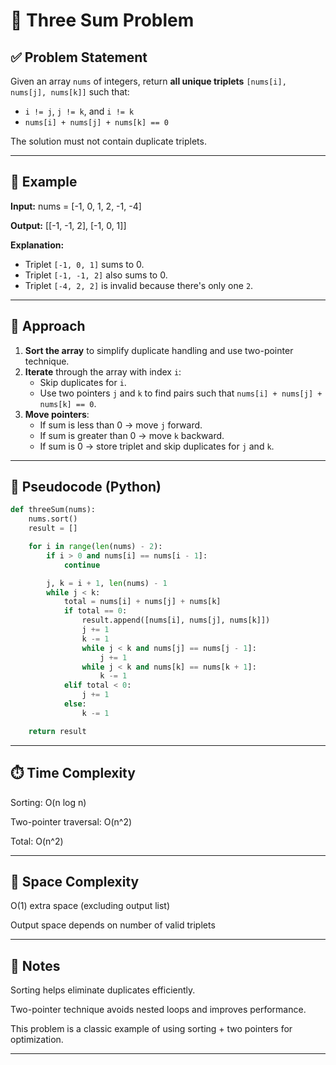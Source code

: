 # 🧠 Three Sum Problem

## ✅ Problem Statement

Given an array `nums` of integers, return **all unique triplets** `[nums[i], nums[j], nums[k]]` such that:

- `i != j`, `j != k`, and `i != k`
- `nums[i] + nums[j] + nums[k] == 0`

The solution must not contain duplicate triplets.

---

## 📘 Example

**Input:**
nums = [-1, 0, 1, 2, -1, -4]

**Output:**
[[-1, -1, 2], [-1, 0, 1]]

**Explanation:**
- Triplet `[-1, 0, 1]` sums to 0.
- Triplet `[-1, -1, 2]` also sums to 0.
- Triplet `[-4, 2, 2]` is invalid because there's only one `2`.

---

## 🧩 Approach

1. **Sort the array** to simplify duplicate handling and use two-pointer technique.
2. **Iterate** through the array with index `i`:
   - Skip duplicates for `i`.
   - Use two pointers `j` and `k` to find pairs such that `nums[i] + nums[j] + nums[k] == 0`.
3. **Move pointers**:
   - If sum is less than 0 → move `j` forward.
   - If sum is greater than 0 → move `k` backward.
   - If sum is 0 → store triplet and skip duplicates for `j` and `k`.

---

## 🧠 Pseudocode (Python)

```python
def threeSum(nums):
    nums.sort()
    result = []

    for i in range(len(nums) - 2):
        if i > 0 and nums[i] == nums[i - 1]:
            continue

        j, k = i + 1, len(nums) - 1
        while j < k:
            total = nums[i] + nums[j] + nums[k]
            if total == 0:
                result.append([nums[i], nums[j], nums[k]])
                j += 1
                k -= 1
                while j < k and nums[j] == nums[j - 1]:
                    j += 1
                while j < k and nums[k] == nums[k + 1]:
                    k -= 1
            elif total < 0:
                j += 1
            else:
                k -= 1

    return result
```

---

## ⏱️ Time Complexity
Sorting: O(n log n)

Two-pointer traversal: O(n^2)

Total: O(n^2)

---

## 🧮 Space Complexity
O(1) extra space (excluding output list)

Output space depends on number of valid triplets

---

## 📌 Notes
Sorting helps eliminate duplicates efficiently.

Two-pointer technique avoids nested loops and improves performance.

This problem is a classic example of using sorting + two pointers for optimization.

---